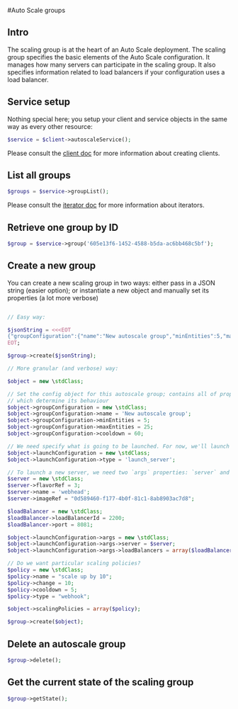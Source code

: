 #Auto Scale groups

## Intro

The scaling group is at the heart of an Auto Scale deployment. The scaling group specifies the basic elements of the Auto Scale configuration. It manages how many servers can participate in the scaling group. It also specifies information related to load balancers if your configuration uses a load balancer.

## Service setup

Nothing special here; you setup your client and service objects in the same way as every other resource:

```php
$service = $client->autoscaleService();
```

Please consult the [client doc](docs/userguide/Client.md) for more information about creating clients.

## List all groups

```php
$groups = $service->groupList();
```

Please consult the [iterator doc](docs/userguide/Iterators.md) for more information about iterators.

## Retrieve one group by ID

```php
$group = $service->group('605e13f6-1452-4588-b5da-ac6bb468c5bf');
```

## Create a new group

You can create a new scaling group in two ways: either pass in a JSON string (easier option); or  instantiate a new object and manually set its properties (a lot more verbose)

```php

// Easy way:

$jsonString = <<<EOT
{"groupConfiguration":{"name":"New autoscale group","minEntities":5,"maxEntities":25,"cooldown":60},"launchConfiguration":{"type":"launch_server","args":{"server":{"flavorRef":3,"name":"webhead","imageRef":"0d589460-f177-4b0f-81c1-8ab8903ac7d8"},"loadBalancers":[{"loadBalancerId":2200,"port":8081}]}},"scalingPolicies":{"name":"scale up by 10","change":10,"cooldown":5,"type":"webhook"}}
EOT;

$group->create($jsonString);

// More granular (and verbose) way:

$object = new \stdClass;

// Set the config object for this autoscale group; contains all of properties
// which determine its behaviour
$object->groupConfiguration = new \stdClass;
$object->groupConfiguration->name = 'New autoscale group';
$object->groupConfiguration->minEntities = 5;
$object->groupConfiguration->maxEntities = 25;
$object->groupConfiguration->cooldown = 60;

// We need specify what is going to be launched. For now, we'll launch a new server
$object->launchConfiguration = new \stdClass;
$object->launchConfiguration->type = 'launch_server';

// To launch a new server, we need two `args` properties: `server` and `loadBalancer`
$server = new \stdClass;
$server->flavorRef = 3;
$server->name = 'webhead';
$server->imageRef = "0d589460-f177-4b0f-81c1-8ab8903ac7d8";

$loadBalancer = new \stdClass;
$loadBalancer->loadBalancerId = 2200;
$loadBalancer->port = 8081;

$object->launchConfiguration->args = new \stdClass;
$object->launchConfiguration->args->server = $server;
$object->launchConfiguration->args->loadBalancers = array($loadBalancer);

// Do we want particular scaling policies?
$policy = new \stdClass;
$policy->name = "scale up by 10";
$policy->change = 10;
$policy->cooldown = 5;
$policy->type = "webhook";

$object->scalingPolicies = array($policy);

$group->create($object);
```

## Delete an autoscale group
```php
$group->delete();
```

## Get the current state of the scaling group

```php
$group->getState();
```